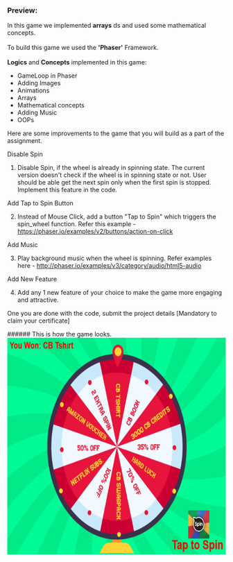 ### Preview:
<p> In this game we implemented <b>arrays</b> ds and used some mathematical concepts. <br><br>
To build this game we used the <b>'Phaser'</b> Framework.<br><br>
<b>Logics</b> and <b>Concepts</b> implemented in this game:<br></p>
<ul>
  <li> GameLoop in Phaser</li>
  <li> Adding Images</li>
  <li> Animations </li>
  <li> Arrays </li>
  <li> Mathematical concepts</li>
  <li> Adding Music</li>
  <li> OOPs </li>
</ul>

<p>Here are some improvements to the game that you will build as a part of the assignment.

Disable Spin

1) Disable Spin, if the wheel is already in spinning state. The current version doesn't check if the wheel is in spinning state or not. User should be able get the next spin only when the first spin is stopped. Implement this feature in the code.

Add Tap to Spin Button

2) Instead of Mouse Click, add a button "Tap to Spin" which triggers the spin_wheel function. Refer this example - https://phaser.io/examples/v2/buttons/action-on-click

Add Music

3) Play background music when the wheel is spinning. Refer examples here - http://phaser.io/examples/v3/category/audio/html5-audio

Add New Feature

4) Add any 1 new feature of your choice to make the game more engaging and attractive.

One you are done with the code, submit the project details [Mandatory to claim your certificate]
</p>
###### This is how the game looks.
<img src="saw.PNG" alt="Trulli" width="700" height="500"><br><br><br>
